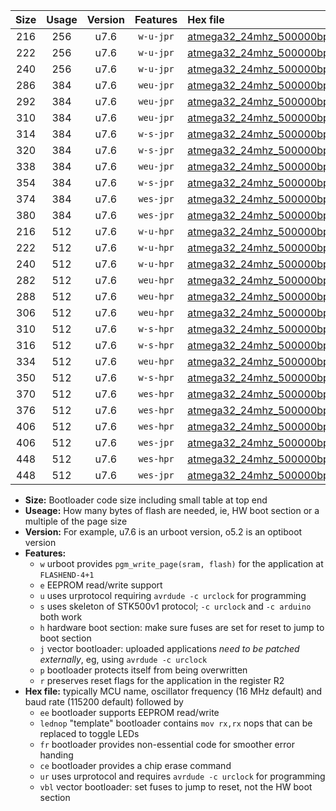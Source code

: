 |Size|Usage|Version|Features|Hex file|
|:-:|:-:|:-:|:-:|:--|
|216|256|u7.6|`w-u-jpr`|[atmega32_24mhz_500000bps_ur_vbl.hex](https://raw.githubusercontent.com/stefanrueger/urboot/main//atmega32_24mhz_500000bps_ur_vbl.hex)|
|222|256|u7.6|`w-u-jpr`|[atmega32_24mhz_500000bps_lednop_ur_vbl.hex](https://raw.githubusercontent.com/stefanrueger/urboot/main//atmega32_24mhz_500000bps_lednop_ur_vbl.hex)|
|240|256|u7.6|`w-u-jpr`|[atmega32_24mhz_500000bps_lednop_fr_ur_vbl.hex](https://raw.githubusercontent.com/stefanrueger/urboot/main//atmega32_24mhz_500000bps_lednop_fr_ur_vbl.hex)|
|286|384|u7.6|`weu-jpr`|[atmega32_24mhz_500000bps_ee_ur_vbl.hex](https://raw.githubusercontent.com/stefanrueger/urboot/main//atmega32_24mhz_500000bps_ee_ur_vbl.hex)|
|292|384|u7.6|`weu-jpr`|[atmega32_24mhz_500000bps_ee_lednop_ur_vbl.hex](https://raw.githubusercontent.com/stefanrueger/urboot/main//atmega32_24mhz_500000bps_ee_lednop_ur_vbl.hex)|
|310|384|u7.6|`weu-jpr`|[atmega32_24mhz_500000bps_ee_lednop_fr_ur_vbl.hex](https://raw.githubusercontent.com/stefanrueger/urboot/main//atmega32_24mhz_500000bps_ee_lednop_fr_ur_vbl.hex)|
|314|384|u7.6|`w-s-jpr`|[atmega32_24mhz_500000bps_vbl.hex](https://raw.githubusercontent.com/stefanrueger/urboot/main//atmega32_24mhz_500000bps_vbl.hex)|
|320|384|u7.6|`w-s-jpr`|[atmega32_24mhz_500000bps_lednop_vbl.hex](https://raw.githubusercontent.com/stefanrueger/urboot/main//atmega32_24mhz_500000bps_lednop_vbl.hex)|
|338|384|u7.6|`weu-jpr`|[atmega32_24mhz_500000bps_ee_lednop_fr_ce_ur_vbl.hex](https://raw.githubusercontent.com/stefanrueger/urboot/main//atmega32_24mhz_500000bps_ee_lednop_fr_ce_ur_vbl.hex)|
|354|384|u7.6|`w-s-jpr`|[atmega32_24mhz_500000bps_lednop_fr_vbl.hex](https://raw.githubusercontent.com/stefanrueger/urboot/main//atmega32_24mhz_500000bps_lednop_fr_vbl.hex)|
|374|384|u7.6|`wes-jpr`|[atmega32_24mhz_500000bps_ee_vbl.hex](https://raw.githubusercontent.com/stefanrueger/urboot/main//atmega32_24mhz_500000bps_ee_vbl.hex)|
|380|384|u7.6|`wes-jpr`|[atmega32_24mhz_500000bps_ee_lednop_vbl.hex](https://raw.githubusercontent.com/stefanrueger/urboot/main//atmega32_24mhz_500000bps_ee_lednop_vbl.hex)|
|216|512|u7.6|`w-u-hpr`|[atmega32_24mhz_500000bps_ur.hex](https://raw.githubusercontent.com/stefanrueger/urboot/main//atmega32_24mhz_500000bps_ur.hex)|
|222|512|u7.6|`w-u-hpr`|[atmega32_24mhz_500000bps_lednop_ur.hex](https://raw.githubusercontent.com/stefanrueger/urboot/main//atmega32_24mhz_500000bps_lednop_ur.hex)|
|240|512|u7.6|`w-u-hpr`|[atmega32_24mhz_500000bps_lednop_fr_ur.hex](https://raw.githubusercontent.com/stefanrueger/urboot/main//atmega32_24mhz_500000bps_lednop_fr_ur.hex)|
|282|512|u7.6|`weu-hpr`|[atmega32_24mhz_500000bps_ee_ur.hex](https://raw.githubusercontent.com/stefanrueger/urboot/main//atmega32_24mhz_500000bps_ee_ur.hex)|
|288|512|u7.6|`weu-hpr`|[atmega32_24mhz_500000bps_ee_lednop_ur.hex](https://raw.githubusercontent.com/stefanrueger/urboot/main//atmega32_24mhz_500000bps_ee_lednop_ur.hex)|
|306|512|u7.6|`weu-hpr`|[atmega32_24mhz_500000bps_ee_lednop_fr_ur.hex](https://raw.githubusercontent.com/stefanrueger/urboot/main//atmega32_24mhz_500000bps_ee_lednop_fr_ur.hex)|
|310|512|u7.6|`w-s-hpr`|[atmega32_24mhz_500000bps.hex](https://raw.githubusercontent.com/stefanrueger/urboot/main//atmega32_24mhz_500000bps.hex)|
|316|512|u7.6|`w-s-hpr`|[atmega32_24mhz_500000bps_lednop.hex](https://raw.githubusercontent.com/stefanrueger/urboot/main//atmega32_24mhz_500000bps_lednop.hex)|
|334|512|u7.6|`weu-hpr`|[atmega32_24mhz_500000bps_ee_lednop_fr_ce_ur.hex](https://raw.githubusercontent.com/stefanrueger/urboot/main//atmega32_24mhz_500000bps_ee_lednop_fr_ce_ur.hex)|
|350|512|u7.6|`w-s-hpr`|[atmega32_24mhz_500000bps_lednop_fr.hex](https://raw.githubusercontent.com/stefanrueger/urboot/main//atmega32_24mhz_500000bps_lednop_fr.hex)|
|370|512|u7.6|`wes-hpr`|[atmega32_24mhz_500000bps_ee.hex](https://raw.githubusercontent.com/stefanrueger/urboot/main//atmega32_24mhz_500000bps_ee.hex)|
|376|512|u7.6|`wes-hpr`|[atmega32_24mhz_500000bps_ee_lednop.hex](https://raw.githubusercontent.com/stefanrueger/urboot/main//atmega32_24mhz_500000bps_ee_lednop.hex)|
|406|512|u7.6|`wes-hpr`|[atmega32_24mhz_500000bps_ee_lednop_fr.hex](https://raw.githubusercontent.com/stefanrueger/urboot/main//atmega32_24mhz_500000bps_ee_lednop_fr.hex)|
|406|512|u7.6|`wes-jpr`|[atmega32_24mhz_500000bps_ee_lednop_fr_vbl.hex](https://raw.githubusercontent.com/stefanrueger/urboot/main//atmega32_24mhz_500000bps_ee_lednop_fr_vbl.hex)|
|448|512|u7.6|`wes-hpr`|[atmega32_24mhz_500000bps_ee_lednop_fr_ce.hex](https://raw.githubusercontent.com/stefanrueger/urboot/main//atmega32_24mhz_500000bps_ee_lednop_fr_ce.hex)|
|448|512|u7.6|`wes-jpr`|[atmega32_24mhz_500000bps_ee_lednop_fr_ce_vbl.hex](https://raw.githubusercontent.com/stefanrueger/urboot/main//atmega32_24mhz_500000bps_ee_lednop_fr_ce_vbl.hex)|

- **Size:** Bootloader code size including small table at top end
- **Useage:** How many bytes of flash are needed, ie, HW boot section or a multiple of the page size
- **Version:** For example, u7.6 is an urboot version, o5.2 is an optiboot version
- **Features:**
  + `w` urboot provides `pgm_write_page(sram, flash)` for the application at `FLASHEND-4+1`
  + `e` EEPROM read/write support
  + `u` uses urprotocol requiring `avrdude -c urclock` for programming
  + `s` uses skeleton of STK500v1 protocol; `-c urclock` and `-c arduino` both work
  + `h` hardware boot section: make sure fuses are set for reset to jump to boot section
  + `j` vector bootloader: uploaded applications *need to be patched externally*, eg, using `avrdude -c urclock`
  + `p` bootloader protects itself from being overwritten
  + `r` preserves reset flags for the application in the register R2
- **Hex file:** typically MCU name, oscillator frequency (16 MHz default) and baud rate (115200 default) followed by
  + `ee` bootloader supports EEPROM read/write
  + `lednop` "template" bootloader contains `mov rx,rx` nops that can be replaced to toggle LEDs
  + `fr` bootloader provides non-essential code for smoother error handing
  + `ce` bootloader provides a chip erase command
  + `ur` uses urprotocol and requires `avrdude -c urclock` for programming
  + `vbl` vector bootloader: set fuses to jump to reset, not the HW boot section
